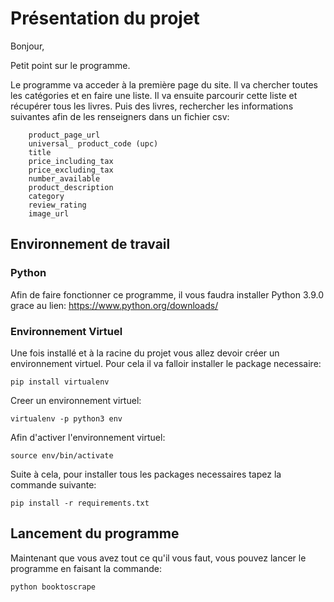 <h1>Présentation du projet</h1>

Bonjour,

Petit point sur le programme.

Le programme va acceder à la première page du site. Il va chercher toutes les catégories et en faire une liste.
Il va ensuite parcourir cette liste et récupérer tous les livres.
Puis des livres, rechercher les informations suivantes afin de les renseigners dans un fichier csv:

```    
    product_page_url
    universal_ product_code (upc)
    title
    price_including_tax
    price_excluding_tax
    number_available
    product_description
    category
    review_rating
    image_url
```

<h2>Environnement de travail</h2>

<h3>Python</h3>

Afin de faire fonctionner ce programme, il vous faudra installer Python 3.9.0 grace au lien: https://www.python.org/downloads/

<h3>Environnement Virtuel</h3>

Une fois installé et à la racine du projet vous allez devoir créer un environnement virtuel.
Pour cela il va falloir installer le package necessaire:

` pip install virtualenv `

Creer un environnement virtuel:

` virtualenv -p python3 env `

Afin d'activer l'environnement virtuel:

` source env/bin/activate `

Suite à cela, pour installer tous les packages necessaires tapez la commande suivante:

` pip install -r requirements.txt `

<h2>Lancement du programme</h2>

Maintenant que vous avez tout ce qu'il vous faut, vous pouvez lancer le programme en faisant la commande:

` python booktoscrape `
